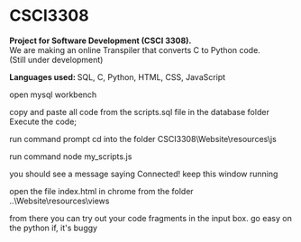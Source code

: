 # CSCI3308

<b>Project for Software Development (CSCI 3308).</b> <br />
We are making an online Transpiler that converts C to Python code. <br />
(Still under development) <br />

<b> Languages used: </b> SQL, C, Python, HTML, CSS, JavaScript 



open mysql workbench

copy and paste all code from the scripts.sql file in the database folder
Execute the code;

run command prompt
cd into the folder CSCI3308\Website\resources\js

run command
    node my_scripts.js

you should see a message saying Connected!
keep this window running

open the file index.html in chrome from the folder ..\Website\resources\views

from there you can try out your code fragments in the input box. go easy on the python if, it's buggy
